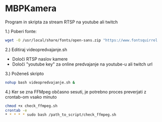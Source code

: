 # MBPKamera
Program in skripta za stream RTSP na youtube ali twitch

1.)  Poberi fonte:
```sh
wget -O /usr/local/share/fonts/open-sans.zip "https://www.fontsquirrel.com/fonts/download/open-sans";unzip open-sans.zip
```

2.)  Editiraj videopredvajanje.sh
- Določi RTSP naslov kamere
- Določi "youtube key" za online predvajanje na youtube-u ali twitch url

3.) Poženeš skripto 
```sh
nohup bash videopredvajanje.sh &
```

4.) Ker se zna FFMpeg občasno sesuti, je potrebno proces preverjati z crontab-om vsako minuto

```sh
chmod +x check_ffmpeg.sh
crontab -e
* * * * * sudo bash /path_to_script/check_ffmpeg.sh
```
